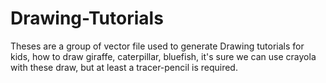 # Drawing-Tutorials
Theses are a group of vector file used to generate Drawing tutorials for kids, how to draw giraffe, caterpillar, bluefish, it's sure we can use crayola with these draw, but at least a tracer-pencil is required.
